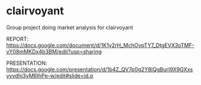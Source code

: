 # clairvoyant
Group project doing market analysis for clairvoyant


REPORT: https://docs.google.com/document/d/1K1y2rH_MchOvpTY7_DtgEVX3oTMF-vY08mMKDx4b3BM/edit?usp=sharing

PRESENTATION: https://docs.google.com/presentation/d/1b4Z_QV7p0g2Y8IQgBurI9X9GXxsyyvdhi3yM6IhPe-w/edit#slide=id.p
